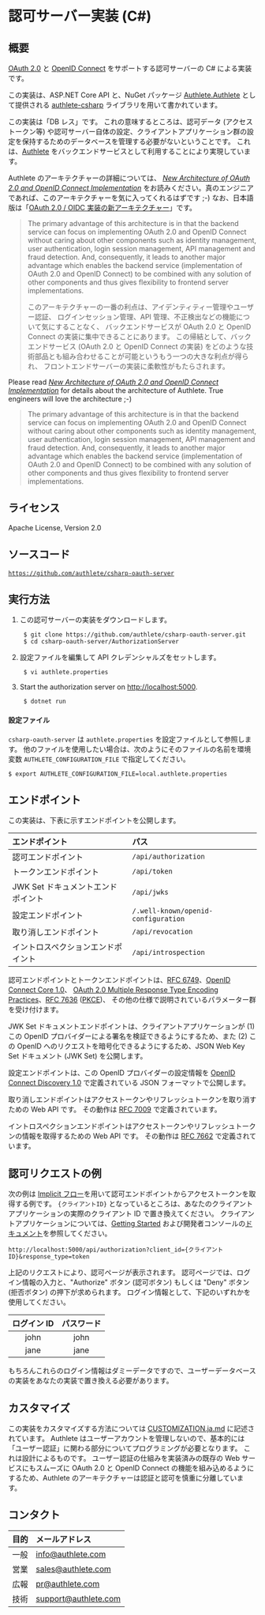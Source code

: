 認可サーバー実装 (C#)
=====================

概要
----

[OAuth 2.0][1] と [OpenID Connect][2] をサポートする認可サーバーの
C# による実装です。

この実装は、ASP.NET Core API と、NuGet パッケージ [Authlete.Authlete][4]
として提供される [authlete-csharp][3] ライブラリを用いて書かれています。

この実装は「DB レス」です。 これの意味するところは、認可データ
(アクセストークン等) や認可サーバー自体の設定、クライアントアプリケーション群の設定を保持するためのデータベースを管理する必要がないということです。
これは、[Authlete][5] をバックエンドサービスとして利用することにより実現しています。

Authlete のアーキテクチャーの詳細については、
*[New Architecture of OAuth 2.0 and OpenID Connect Implementation][6]*
をお読みください。真のエンジニアであれば、このアーキテクチャーを気に入ってくれるはずです ;-)
なお、日本語版は「[OAuth 2.0 / OIDC 実装の新アーキテクチャー][19]」です。

> The primary advantage of this architecture is in that the
> backend service can focus on implementing OAuth 2.0 and OpenID
> Connect without caring about other components such as identity
> management, user authentication, login session management, API
> management and fraud detection. And, consequently, it leads to
> another major advantage which enables the backend service
> (implementation of OAuth 2.0 and OpenID Connect) to be combined
> with any solution of other components and thus gives flexibility
> to frontend server implementations.
>
> このアーキテクチャーの一番の利点は、アイデンティティー管理やユーザー認証、
> ログインセッション管理、API 管理、不正検出などの機能について気にすることなく、
> バックエンドサービスが OAuth 2.0 と OpenID Connect の実装に集中できることにあります。
> この帰結として、バックエンドサービス (OAuth 2.0 と OpenID Connect の実装)
> をどのような技術部品とも組み合わせることが可能というもう一つの大きな利点が得られ、
> フロントエンドサーバーの実装に柔軟性がもたらされます。



Please read
*[New Architecture of OAuth 2.0 and OpenID Connect Implementation][6]*
for details about the architecture of Authlete.
True engineers will love the architecture ;-)

> The primary advantage of this architecture is in that the
> backend service can focus on implementing OAuth 2.0 and OpenID
> Connect without caring about other components such as identity
> management, user authentication, login session management, API
> management and fraud detection. And, consequently, it leads to
> another major advantage which enables the backend service
> (implementation of OAuth 2.0 and OpenID Connect) to be combined
> with any solution of other components and thus gives flexibility
> to frontend server implementations.


ライセンス
----------

  Apache License, Version 2.0


ソースコード
------------

  <code>https://github.com/authlete/csharp-oauth-server</code>


実行方法
--------

1. この認可サーバーの実装をダウンロードします。

        $ git clone https://github.com/authlete/csharp-oauth-server.git
        $ cd csharp-oauth-server/AuthorizationServer

2. 設定ファイルを編集して API クレデンシャルズをセットします。

        $ vi authlete.properties

3. Start the authorization server on [http://localhost:5000][18].

        $ dotnet run


#### 設定ファイル

`csharp-oauth-server` は `authlete.properties` を設定ファイルとして参照します。
他のファイルを使用したい場合は、次のようにそのファイルの名前を環境変数
`AUTHLETE_CONFIGURATION_FILE` で指定してください。

    $ export AUTHLETE_CONFIGURATION_FILE=local.authlete.properties


エンドポイント
--------------

この実装は、下表に示すエンドポイントを公開します。

| エンドポイント                     | パス                                |
|:-----------------------------------|:------------------------------------|
| 認可エンドポイント                 | `/api/authorization`                |
| トークンエンドポイント             | `/api/token`                        |
| JWK Set ドキュメントエンドポイント | `/api/jwks`                         |
| 設定エンドポイント                 | `/.well-known/openid-configuration` |
| 取り消しエンドポイント             | `/api/revocation`                   |
| イントロスペクションエンドポイント | `/api/introspection`                |

認可エンドポイントとトークンエンドポイントは、[RFC 6749][1]、[OpenID Connect Core 1.0][7]、
[OAuth 2.0 Multiple Response Type Encoding Practices][8]、[RFC 7636][9] ([PKCE][10])、
その他の仕様で説明されているパラメーター群を受け付けます。

JWK Set ドキュメントエンドポイントは、クライアントアプリケーションが
(1) この OpenID プロバイダーによる署名を検証できるようにするため、また
(2) この OpenID へのリクエストを暗号化できるようにするため、JSON Web
Key Set ドキュメント (JWK Set) を公開します。

設定エンドポイントは、この OpenID プロバイダーの設定情報を
[OpenID Connect Discovery 1.0][11] で定義されている JSON フォーマットで公開します。

取り消しエンドポイントはアクセストークンやリフレッシュトークンを取り消すための
Web API です。 その動作は [RFC 7009][12] で定義されています。

イントロスペクションエンドポイントはアクセストークンやリフレッシュトークンの情報を取得するための
Web API です。 その動作は [RFC 7662][13] で定義されています。


認可リクエストの例
------------------

次の例は [Implicit フロー][14]を用いて認可エンドポイントからアクセストークンを取得する例です。
`{クライアントID}` となっているところは、あなたのクライアントアプリケーションの実際のクライアント
ID で置き換えてください。 クライアントアプリケーションについては、[Getting Started][15]
および開発者コンソールの[ドキュメント][16]を参照してください。

    http://localhost:5000/api/authorization?client_id={クライアントID}&response_type=token

上記のリクエストにより、認可ページが表示されます。
認可ページでは、ログイン情報の入力と、"Authorize" ボタン (認可ボタン) もしくは "Deny" ボタン
(拒否ボタン) の押下が求められます。 ログイン情報として、下記のいずれかを使用してください。


| ログイン ID | パスワード |
|:-----------:|:----------:|
|     john    |    john    |
|     jane    |    jane    |

もちろんこれらのログイン情報はダミーデータですので、ユーザーデータベースの実装をあなたの実装で置き換える必要があります。


カスタマイズ
------------

この実装をカスタマイズする方法については [CUSTOMIZATION.ja.md][17] に記述されています。
Authlete はユーザーアカウントを管理しないので、基本的には「ユーザー認証」に関わる部分についてプログラミングが必要となります。
これは設計によるものです。 ユーザー認証の仕組みを実装済みの既存の Web
サービスにもスムーズに OAuth 2.0 と OpenID Connect の機能を組み込めるようにするため、Authlete
のアーキテクチャーは認証と認可を慎重に分離しています。


コンタクト
----------

| 目的 | メールアドレス       |
|:-----|:---------------------|
| 一般 | info@authlete.com    |
| 営業 | sales@authlete.com   |
| 広報 | pr@authlete.com      |
| 技術 | support@authlete.com |


[1]: https://tools.ietf.org/html/rfc6749
[2]: https://openid.net/connect/
[3]: https://github.com/authlete/authlete-csharp
[4]: https://www.nuget.org/packages/Authlete.Authlete
[5]: https://www.authlete.com/
[6]: https://medium.com/@darutk/new-architecture-of-oauth-2-0-and-openid-connect-implementation-18f408f9338d
[7]: https://openid.net/specs/openid-connect-core-1_0.html
[8]: https://openid.net/specs/oauth-v2-multiple-response-types-1_0.html
[9]: https://tools.ietf.org/html/rfc7636
[10]: https://www.authlete.com/documents/article/pkce
[11]: https://openid.net/specs/openid-connect-discovery-1_0.html
[12]: https://tools.ietf.org/html/rfc7009
[13]: https://tools.ietf.org/html/rfc7662
[14]: https://tools.ietf.org/html/rfc6749#section-4.2
[15]: https://www.authlete.com/documents/getting_started
[16]: https://www.authlete.com/documents/cd_console
[17]: CUSTOMIZATION.ja.md
[18]: http://localhost:5000/
[19]: https://qiita.com/TakahikoKawasaki/items/b2a4fc39e0c1a1949aab
